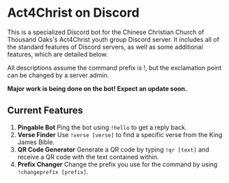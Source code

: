 # Act4Christ on Discord

This is a specialized Discord bot for the Chinese Christian Church of Thousand Oaks's Act4Christ youth group Discord server. It includes all of the standard features of Discord servers, as well as some additional features, which are detailed below.

All descriptions assume the command prefix is !, but the exclamation point can be changed by a server admin.

**Major work is being done on the bot! Expect an update soon.**

## Current Features

1. **Pingable Bot** Ping the bot using `!hello` to get a reply back.
2. **Verse Finder** Use `!verse [verse]` to find a specific verse from the King James Bible.
3. **QR Code Generator** Generate a QR code by typing `!qr [text]` and receive a QR code with the text contained within.
4. **Prefix Changer** Change the prefix you use for the command by using `!changeprefix [prefix]`.
